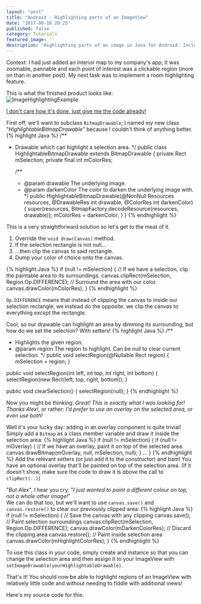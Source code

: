 ```yaml
---
layout: "post"
title: "Android - Highlighting parts of an ImageView"
date: "2017-08-10 20:25"
published: false
category: Tutorials
featured_image: ''
description: 'Highlighting parts of an image in Java for Android. Includes working source code.'
---
```

<!-- TODO: Proof-read. Add final result gif/webm.  -->
Context: I had just added an interior map to my company's app; It was zoomable, pannable and each point of interest was a clickable region (more on than in another post). My next task was to implement a room highlighting feature.<!-- excerpt -->

This is what the finished product looks like:  
![ImageHighlightingExample][final-result-pic]

[I don't care how it's done, just give me the code already!][gist]

First off, we'll want to subclass `BitmapDrawable`; I named my new class "*HighlightableBitmapDrawable*" because I couldn't think of anything better.
{% highlight Java %}
/**
 * Drawable which can highlight a selection area.
 */
public class HighlightableBitmapDrawable extends BitmapDrawable {
    private Rect mSelection;
    private final int mColorRes;

    /**
     * @param drawable The underlying image.
     * @param darkenColor The color to darken the underlying image with.
     */
    public HighlightableBitmapDrawable(@NonNull Resources resources,
                                        @DrawableRes int drawable,
                                        @ColorRes int darkenColor) {
        super(resources, BitmapFactory.decodeResource(resources, drawable));
        mColorRes = darkenColor;
    }
}
{% endhighlight %}

This is a very straightforward solution so let's get to the meat of it.  
1. Override the `void draw(Canvas)` method.
2. If the selection rectangle is not null...
3. ...then clip the canvas to said rectangle.
4. Dump your color of choice onto the canvas.

{% highlight Java %}
if (null != mSelection) {
    // If we have a selection, clip the paintable area to its surroundings.
    canvas.clipRect(mSelection, Region.Op.DIFFERENCE);
    // Surround the area with our color.
    canvas.drawColor(mColorRes);
}
{% endhighlight %}

`Op.DIFFERENCE` means that instead of clipping the canvas to inside our selection rectangle, we instead do the opposite: we clip the canvas to everything *except* the rectangle.

Cool, so our drawable can highlight an area by dimming its surrounding, but how do we set the selection? With setters!
{% highlight Java %}
/**
 * Highlights the given region.
 * @param region The region to highlight. Can be null to clear current selection.
 */
public void selectRegion(@Nullable Rect region) {
    mSelection = region;
}

public void selectRegion(int left, int top, int right, int bottom) {
    selectRegion(new Rect(left, top, right, bottom));
}

public void clearSelection() {
    selectRegion(null);
}
{% endhighlight %}

Now you might be thinking: *Great! This is exactly what I was looking for! Thanks Alex!*, or rather: *I'd prefer to use an overlay on the selected area, or even use both!*

Well it's your lucky day: adding in an overlay component is quite trivial!  
Simply add a `Bitmap` as a class member variable and draw it inside the selection area:
{% highlight Java %}
if (null != mSelection) {
    if (null != mOverlay) {
        // If we have an overlay, paint it on top of the selected area.
        canvas.drawBitmap(mOverlay, null, mSelection, null);
    }
    ...
}
{% endhighlight %}
Add the relevant setters (or just add it to the constructor) and bam! You have an optional overlay that'll be painted on top of the selection area. (If it doesn't show, make sure the code to draw it is *above* the call to `clipRect(..)`)

"*But Alex*", I hear you cry, "*I just wanted to paint a different colour on top, not a whole other image!*"  
We can do that too, but we'll want to use `canvas.save()` and `canvas.restore()` to clear our previously clipped area:
{% highlight Java %}
if (null != mSelection) {
    // Save the canvas with any clipping
    canvas.save();
    // Paint selection surroundings
    canvas.clipRect(mSelection, Region.Op.DIFFERENCE);
    canvas.drawColor(mDarkenColorRes);
    // Discard the clipping area
    canvas.restore();
    // Paint inside selection area
    canvas.drawColor(mHighlightColorRes);
}
{% endhighlight %}

To use this class in your code, simply create and instance so that you can change the selection area and then assign it to your ImageView with `setImageDrawable(yourHighlightableDrawable)`.

That's it! You should now be able to highlight regions of an ImageView with relatively little code and without needing to fiddle with additional views!

Here's my source code for this:
<script src="https://gist.github.com/AlexMeuer/ac2480f9388cfd6888d98c2c1228515c.js"></script>

[photo-view]: https://github.com/chrisbanes/PhotoView
[final-result-pic]: #
[gist]: https://gist.github.com/AlexMeuer/ac2480f9388cfd6888d98c2c1228515c#file-highlightablebitmapdrawable-java
